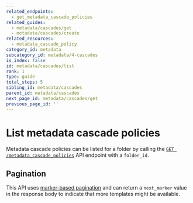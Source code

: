 ```yaml
---
related_endpoints:
  - get_metadata_cascade_policies
related_guides:
  - metadata/cascades/get
  - metadata/cascades/create
related_resources:
  - metadata_cascade_policy
category_id: metadata
subcategory_id: metadata/4-cascades
is_index: false
id: metadata/cascades/list
rank: 1
type: guide
total_steps: 5
sibling_id: metadata/cascades
parent_id: metadata/cascades
next_page_id: metadata/cascades/get
previous_page_id: ''
---
```


# List metadata cascade policies

Metadata cascade policies can be listed for a folder by calling the
[`GET /metadata_cascade_policies`][get_policies] API endpoint with a `folder_id`.

<Samples id="get_metadata_cascade_policies" >

</Samples>

## Pagination

This API uses [marker-based pagination][pagination] and can return a
`next_marker` value in the response body to indicate that more templates might
be available.

[get_policies]: e://get_metadata_cascade_policies
[pagination]: g://api-calls/pagination/marker-based
